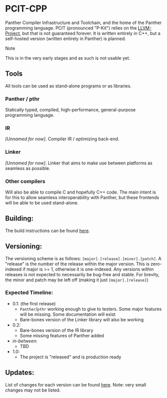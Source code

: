 # PCIT-CPP

Panther Compiler Infrastructure and Toolchain, and the home of the Panther programming language. PCIT (pronounced "P-Kit") relies on the [LLVM-Project](https://github.com/llvm/llvm-project), but that is not guaranteed forever. It is written entirely in C++, but a self-hosted version (written entirely in Panther) is planned.

> [!NOTE]
> This is in the very early stages and as such is not usable yet.


## Tools
All tools can be used as stand-alone programs or as libraries.

### Panther / pthr
Statically typed, compiled, high-performance, general-purpose programming language.

### IR
*[Unnamed for now]*. Compiler IR / optimizing back-end.

### Linker
*[Unnamed for now]*. Linker that aims to make use between platforms as seamless as possible.

### Other compilers
Will also be able to compile C and hopefully C++ code. The main intent is for this to allow seamless interoperability with Panther, but these frontends will be able to be used stand-alone.


## Building:
The build instructions can be found [here](BUILDING.md).


## Versioning:
The versioning scheme is as follows: `[major].[release].[minor].[patch]`. A "release" is the number of the release within the major version. This is zero-indexed if major is >= 1, otherwise it is one-indexed. Any versions within releases is not expected to necessarily be bug-free and stable.
For brevity, the minor and patch may be left off (making it just `[major].[release]`)


### Expected Timeline:
- 0.1: (the first release) 
	- `Panther`/`pthr` working enough to give to testers. Some major features will be missing. Some documentation will exist
	- Bare-bones version of the Linker library will also be working
- 0.2:
	- Bare-bones version of the IR library
	- Some missing features of Panther added
- *in-between*:
	- TBD
- 1.0:
	- The project is "released" and is production ready


## Updates:
List of changes for each version can be found [here](CHANGELOG.md). Note: very small changes may not be listed.